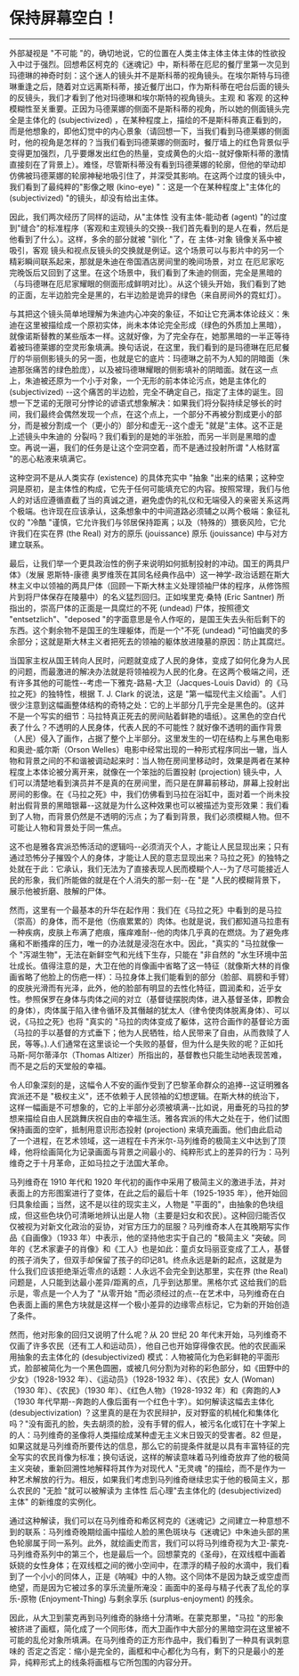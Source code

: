 # 保持屏幕空白！

------

外部凝视是 "不可能 "的，确切地说，它的位置在人类主体主体主体主体的性欲投入中过于强烈。回想希区柯克的《迷魂记》中，斯科蒂在厄尼的餐厅里第一次见到玛德琳的神奇时刻：这个迷人的镜头并不是斯科蒂的视角镜头。在埃尔斯特与玛德琳重逢之后，随着对立远离斯科蒂，接近餐厅出口，作为斯科蒂在吧台后面的镜头的反镜头，我们才看到了他对玛德琳和埃尔斯特的视角镜头。主观 和 客观 的这种模糊性至关重要。正因为马德莱娜的侧面不是斯科蒂的视角，所以她的侧面镜头完全是主体化的 (subjectivized) ，在某种程度上，描绘的不是斯科蒂真正看到的，而是他想象的，即他幻觉中的内心景象（请回想一下，当我们看到马德莱娜的侧面时，他的视角是怎样的？当我们看到玛德莱娜的侧面时，餐厅墙上的红色背景似乎变得更加强烈，几乎要爆发出红色的热量，变成黄色的火焰--就好像斯科蒂的激情直接刻在了背景上）。难怪，尽管斯科蒂没有看到玛德莱娜的轮廓，但他的举动却仿佛被玛德莱娜的轮廓神秘地吸引住了，并深受其影响。在这两个过度的镜头中，我们看到了最纯粹的"影像之眼 (kino-eye) "：这是一个在某种程度上"主体化的 (subjectivized) "的镜头，却没有给出主体。

因此，我们两次经历了同样的运动，从"主体性 没有主体-能动者 (agent) "的过度到"缝合"的标准程序（客观和主观镜头的交换--我们首先看到的是人在看，然后是他看到了什么）。这样，多余的部分就被 "驯化 "了，在 主体-对象 镜像关系中被吸引，客观 镜头和视点反镜头的交换就是例证。这个场景可以与影片中的另一个精彩瞬间联系起来，那就是朱迪在帝国酒店房间里的晚间场景，对立 在厄尼家吃完晚饭后又回到了这里。在这个场景中，我们看到了朱迪的侧面，完全是黑暗的（与玛德琳在厄尼家耀眼的侧面形成鲜明对比）。从这个镜头开始，我们看到了她的正面，左半边脸完全是黑的，右半边脸是诡异的绿色（来自房间外的霓虹灯）。

与其把这个镜头简单地理解为朱迪内心冲突的象征，不如让它充满本体论歧义：朱迪在这里被描绘成一个原初实体，尚未本体论完全形成（绿色的外质加上黑暗），就像诺斯替教的某些版本一样。这就好像，为了完全存在，她那黑暗的一半正等待着被玛德莱娜的空灵形象填满。换句话说，在这里，我们看到的是玛德琳在厄尼餐厅的华丽侧影镜头的另一面，也就是它的底片：玛德琳之前不为人知的阴暗面（朱迪那张痛苦的绿色脸庞），以及被玛德琳耀眼的侧影填补的阴暗面。就在这一点上，朱迪被还原为一个小于对象，一个无形的前本体论污点，她是主体化的 (subjectivized) --这个痛苦的半边脸，完全不确定自己，指定了主体的诞生。回想一下芝诺的无限可分悖论的谚语式想象解决：如果我们将分裂持续足够长的时间，我们最终会偶然发现一个点，在这个点上，一个部分不再被分割成更小的部分，而是被分割成一个（更小的）部分和虚无--这个虚无 "就是"主体。这不正是上述镜头中朱迪的 分裂吗？我们看到的是她的半张脸，而另一半则是黑暗的虚空。再说一遍，我们的任务是让这个空洞空着，而不是通过投射所谓 "人格财富 "的恶心粘液来填满它。

这种空洞不是从人类实存 (existence) 的具体充实中 "抽象 "出来的结果；这种空洞是原初，是主体性的构成，它先于任何可能填充它的内容。按照常理，我们与他人的对话应遵循直截了当的真诚之道，避免虚伪的礼仪和无端侵入的亲密关系这两个极端。也许现在应该承认，这条想象中的中间道路必须辅之以两个极端：象征礼仪的 "冷酷 "谨慎，它允许我们与邻居保持距离；以及（特殊的）猥亵风险，它允许我们在实在界 (the Real) 对方的原乐 (jouissance) 原乐 (jouissance) 中与对方建立联系。

最后，让我们举一个更具政治性的例子来说明如何抵制投射的冲动。国王的两具尸体》（发展 恩斯特-康德 奥罗维茨在其同名经典作品中）这一神学-政治话题在斯大林主义中以领袖的两具尸体（回顾一下斯大林主义处理领袖尸体的程序，从修饰照片到将尸体保存在陵墓中）的名义猛烈回归。正如埃里克·桑特 (Eric Santner) 所指出的，崇高尸体的正面是一具腐烂的不死 (undead) 尸体，按照德文 "entsetzlich"、"deposed "的字面意思是令人作呕的，是国王失去头衔后剩下的东西。这个剩余物不是国王的生理躯体，而是一个"不死 (undead) "可怕幽灵的多余部分；这就是斯大林主义者把死去的领袖的躯体放进陵墓的原因：防止其腐烂。

当国家主权从国王转向人民时，问题就变成了人民的身体，变成了如何化身为人民的问题，而最激进的解决办法就是将领袖视为人民的化身。在这两个极端之间，还有许多其他的可能性--考虑一下雅克-路易-大卫（Jacques-Louis David）的《马拉之死》的独特性，根据 T. J. Clark 的说法，这是 "第一幅现代主义绘画"。人们很少注意到这幅画整体结构的奇特之处：它的上半部分几乎完全是黑色的。(这并不是一个写实的细节：马拉特真正死去的房间贴着鲜艳的墙纸）。这黑色的空白代表了什么？不透明的人民身体，代表人民的不可能性？就好像不透明的画作背景（人民）侵入了画作，占据了整个上半部分。这里发生的一切在结构上与黑色电影和奥逊-威尔斯（Orson Welles）电影中经常出现的一种形式程序同出一辙，当人物和背景之间的不和谐被调动起来时：当人物在房间里移动时，效果是两者在某种程度上本体论被分离开来，就像在一个笨拙的后置投射 (projection) 镜头中，人们可以清楚地看到演员并不是真的在房间里，而只是在屏幕前移动，屏幕上投射出房间的影像。在《马拉之死》中，我们仿佛看到马拉在浴缸中，面对着一个尚未投射出假背景的黑暗银幕--这就是为什么这种效果也可以被描述为变形效果：我们看到了人物，而背景仍然是不透明的污点；为了看到背景，我们必须模糊人物。但不可能让人物和背景处于同一焦点。

这不也是雅各宾派恐怖活动的逻辑吗--必须消灭个人，才能让人民显现出来；只有通过恐怖分子摧毁个人的身体，才能让人民的意志显现出来？马拉之死》的独特之处就在于此：它承认，我们无法为了直接表现人民而模糊个人--为了尽可能接近人民的形象，我们所能做的就是在个人消失的那一刻--在 "是 "人民的模糊背景下，展示他被折磨、肢解的尸体。

然而，这里有一个最基本的升华在起作用：我们在《马拉之死》中看到的是马拉（崇高）的身体，而不是他（伤痕累累的）肉体。也就是说，我们都知道马拉患有一种疾病，皮肤上布满了疤痕，瘙痒难耐--他的肉体几乎真的在燃烧。为了避免疼痛和不断搔痒的压力，唯一的办法就是浸泡在水中。因此，"真实的 "马拉就像一个 "泻湖生物"，无法在新鲜空气和光线下生存，只能在 "非自然的 "水生环境中茁壮成长。值得注意的是，大卫在他的肖像画中省略了这一特征（就像斯大林的肖像画省略了他脸上的伤疤一样）：马拉身体上我们能看到的部分（脸部、肩膀和手臂）的皮肤光滑而有光泽，此外，他的脸部有明显的去性化特征，圆润柔和，近乎女性。参照保罗在身体与肉体之间的对立（基督徒摆脱肉体，进入基督圣体，即教会的身体），肉体属于陷入律令循环及其僭越的犹太人（律令使肉体脱离身体）、可以说，《马拉之死》也将 "真实的 "马拉的肉体变成了躯体，这符合画作的基督论方面（马拉的手以基督的方式垂下；他为人民牺牲，给人民带来了自由，从而救赎了人民，等等。).人们通常在这里谈论一个失败的基督，但为什么是失败的呢？正如托马斯-阿尔蒂泽尔（Thomas Altizer）所指出的，基督教也只能生动地表现苦难，而不是之后的天堂般的幸福。

令人印象深刻的是，这幅令人不安的画作受到了巴黎革命群众的追捧--这证明雅各宾派还不是 "极权主义"，还不依赖于人民领袖的幻想逻辑。在斯大林的统治下，这样一幅画是不可想象的，它的上半部分必须被填满--比如说，用垂死的马拉的梦想来描绘自由人民跳舞庆祝自由的幸福生活。雅各宾派的伟大之处在于，他们试图保持画面的空旷，抵制用意识形态投射 (projection) 来填充画面。他们由此启动了一个进程，在艺术领域，这一进程在卡齐米尔-马列维奇的极简主义中达到了顶峰，他将绘画简化为记录画面与背景之间最小的、纯粹形式上的差异的行为：马列维奇之于十月革命，正如马拉之于法国大革命。

马列维奇在 1910 年代和 1920 年代初的画作中采用了极简主义的激进手法，并对表面上的方形图案进行了变体，在此之后的最后十年（1925-1935 年），他开始回归具象绘画；当然，这不是以往的现实主义，人物是 "平面的"，由抽象的色块组成，但这些色块仍可清晰地辨认出是人物（主要是妇女和农民）。这种回归能否仅仅被视为对新文化政治的妥协，对官方压力的屈服？马列维奇本人在其晚期写实作品《自画像》（1933 年）中表示，他的坚持他忠实于自己的 "极简主义 "突破。同年的《艺术家妻子的肖像》和《工人》也是如此：童贞女玛丽亚变成了工人，基督的孩子消失了，但双手却保留了孩子的印记81。终点永远是新的起点，这就是为什么我们应该拒绝渐近零点的话题：人永远不会完全到达那里，实在界 (the Real) 问题是，人只能到达最小差异/距离的点，几乎到达那里。黑格尔式 这给我们的启示是，零点是一个人为了 "从零开始 "而必须经过的点--在艺术中，马列维奇在白色表面上画的黑色方块就是这样一个极小差异的边缘零点标记，它为新的开始创造了条件。

然而，他对形象的回归又说明了什么呢？从 20 世纪 20 年代末开始，马列维奇不仅画了许多农民（还有工人和运动员），他自己也开始穿得像农民。他的农民画采用抽象的去主体化的 (desubjectivized) 模式：人物被简化为色彩鲜艳的平面形式，脸部被简化为一个黑色圆圈，或被几何分割为对称的彩色部分，如《田野中的少女》（1928-1932 年）、《运动员》（1928-1932 年）、《农民》女人 (Woman) （1930 年）、《农民》（1930 年）、《红色人物》（1928-1932 年）和《奔跑的人》（1930 年代早期--奔跑的人像后面有一个红色十字）。如何解读这幅去主体化 (desubjectivization) ？这里真的是在为农民辩护，反对野蛮的机械化和集体化吗？"没有面孔的脸，失去胡须的脸，没有手臂的假人，被污名化或钉在十字架上的人：马列维奇的圣像将人类描绘成某种虚无主义末日毁灭的受害者。82 但是，如果这就是马列维奇所要传达的信息，那么它的前提条件就是以具有丰富特征的完全写实的农民肖像为标准；换句话说，这样的解读意味着马列维奇放弃了他的极简主义突破，重新回溯性地解释将其作为对现代人 "无灵魂 "的描绘，而不是作为一种艺术解放的行为。相反，如果我们考虑到马列维奇继续忠实于他的极简主义，那么农民的 "无脸 "就可以被解读为 主体性 后心理"去主体化的 (desubjectivized) 主体" 的新维度的实例化。

通过这种解读，我们可以在马列维奇和希区柯克的《迷魂记》之间建立一种意想不到的联系：马列维奇晚期绘画中描绘人脸的黑色斑块与《迷魂记》中朱迪头部的黑色轮廓属于同一系列。此外，就绘画史而言，我们可以将马列维奇视为大卫-蒙克-马列维奇系列中的第三个，也是最后一个。回想蒙克的《圣母》，在双线框中画着妖娆的女性身体；在双线框之间的微小空间中，在漂浮的精子般的水滴中，我们看到了一个小小的同体人，正是《呐喊》中的人物。这个同体不是因为缺乏或空虚而绝望，而是因为它被过多的享乐流量所淹没：画面中的圣母与精子代表了乱伦的享乐-原物 (Enjoyment-Thing) 与剩余享乐 (surplus-enjoyment) 的残余。

因此，从大卫到蒙克再到马列维奇的脉络十分清晰。在蒙克那里，"马拉 "的形象被挤进了画框，简化成了一个同形体，而大卫画作中大部分的黑暗空洞在这里被不可能的乱伦对象所填满。在马列维奇的正方形作品中，我们看到了一种具有讽刺意味的 否定之否定：缩小是完全的，画框和中心都化为乌有，剩下的只是最小的差异，纯粹形式上的线条将画框与它所包围的内容分开。
